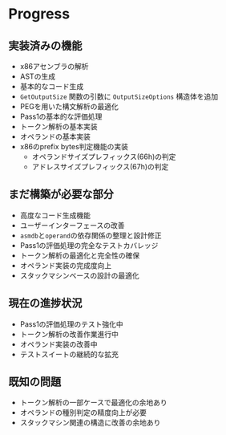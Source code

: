 # Progress

## 実装済みの機能
- x86アセンブラの解析
- ASTの生成
- 基本的なコード生成
- `GetOutputSize` 関数の引数に `OutputSizeOptions` 構造体を追加
- PEGを用いた構文解析の最適化
- Pass1の基本的な評価処理
- トークン解析の基本実装
- オペランドの基本実装
- x86のprefix bytes判定機能の実装
  - オペランドサイズプレフィックス(66h)の判定
  - アドレスサイズプレフィックス(67h)の判定

## まだ構築が必要な部分
- 高度なコード生成機能
- ユーザーインターフェースの改善
- `asmdb`と`operand`の依存関係の整理と設計修正
- Pass1の評価処理の完全なテストカバレッジ
- トークン解析の最適化と完全性の確保
- オペランド実装の完成度向上
- スタックマシンベースの設計の最適化

## 現在の進捗状況
- Pass1の評価処理のテスト強化中
- トークン解析の改善作業進行中
- オペランド実装の改善中
- テストスイートの継続的な拡充

## 既知の問題
- トークン解析の一部ケースで最適化の余地あり
- オペランドの種別判定の精度向上が必要
- スタックマシン関連の構造に改善の余地あり
